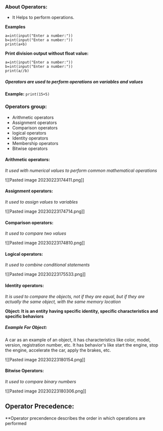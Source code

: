 ### About Operators:

* It Helps to perform operations.

**Examples**

```
a=int(input("Enter a number:"))
b=int(input("Enter a number:"))
print(a+b)
```

**Print division output without float value:**
```
a=int(input("Enter a number:"))
b=int(input("Enter a number:"))
print(a//b)
```

##### Operators are used to perform operations on variables and values

**Example:** `print(15+5)`

### Operators group:

* Arithmetic operators
* Assignment operators
* Comparison operators
* logical operators
* Identity operators
* Membership operators
* Bitwise operators


#### Arithmetic operators:
*It used with numerical values to perform common mathematical operations*

![[Pasted image 20230223174411.png]]


#### Assignment operators:
*It used to assign values to variables*

![[Pasted image 20230223174714.png]]


#### Comparison operators:
*It used to compare two values*

![[Pasted image 20230223174810.png]]


#### Logical operators:
*It used to combine conditional statements*

![[Pasted image 20230223175533.png]]


#### Identity operators:
*It is used to compare the objects, not if they are equal, but if they are actually the same object, with the same memory location*

**Object: It is an entity having specific identity, specific characteristics and specific behaviors**

##### Example For Object:
A car as an example of an object, it has characteristics like color, model, version, registration number, etc. It has behavior's like start the engine, stop the engine, accelerate the car, apply the brakes, etc.

![[Pasted image 20230223180154.png]]


#### Bitwise Operators:
*It used to compare binary numbers*

![[Pasted image 20230223180306.png]]


##  Operator Precedence:
**Operator precendence describes the order in which operations are performed